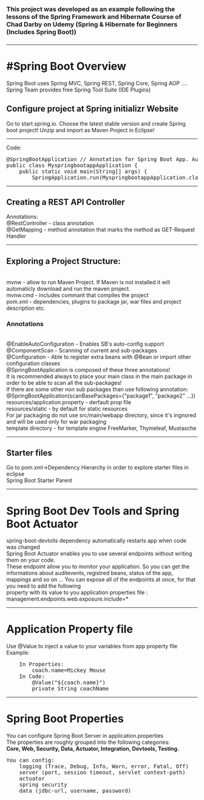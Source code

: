 <h3>This project was developed as an example following the lessons of the Spring Framework and Hibernate Course of Chad Darby on Udemy (Spring & Hibernate for Beginners (Includes Spring Boot))<h3> <hr>

<h1>#Spring Boot Overview</h1>
Spring Boot uses Spring MVC, Spring REST, Spring Core, Spring AOP ....
Spring Team provides free Spring Tool Suite (IDE Plugins)
<h2>Configure project at Spring initializr Website</h2> 
  Go to start.spring.io. Choose the latest stable version and create Spring boot project! Unzip and import as Maven Project in Eclipse! 
<hr>
Code: <br>
<pre>
@SpringBootApplication // Annotation for Spring Boot App. Auto config
public class MyspringbootappApplication {
	public static void main(String[] args) {
		SpringApplication.run(MyspringbootappApplication.class, args); // run the app
</pre>
<hr>
<h2>Creating a REST API Controller</h2>
Annotations:<br>
@RestController - class annotation<br>
@GetMapping - method annotation that marks the method as GET-Request Handler
<hr>
<h2>Exploring a Project Structure:</h2><br>
mvnw - allow to run Maven Project. If Maven is not installed it will automaticly download and run the maven project.<br>
mvnw.cmd - includes commant that compiles the project<br>
pom.xml - dependencies, plugins to package jar, war files and project description etc.<br>
<h3>Annotations</h3><br>
@EnableAutoConfiguration - Enables SB's auto-config support<br>
@ComponentScan - Scanning of current and sub-packages<br>
@Configuration - Able to register extra beans with @Bean or import other configuration classes <br>
@SpringBootApplication is composed of these three annotations!<br>
It is recommended always to place your main class in the main package in order to be able to scan all the sub-packages!<br>
If there are some other non sub packages than use following annotation:<br>
@SpringBootApplication(scanBasePackages={"package1", "package2" ...})<br>
resources/application.property - derfault prop file<br>
resources/static - by default for static resources<br>
For jar packaging do not use src/main/webapp directory, since it's ingnored and will be used only for war packaging <br>
template directory - for template engine FreeMarker, Thymeleaf, Mustasche<hr>
<h2>Starter files</h2>
Go to pom.xml->Dependency Hierarchy in order to explore starter files in eclipse<br>  
Spring Boot Starter Parent<hr>
<h1>Spring Boot Dev Tools and Spring Boot Actuator</h1>
spring-boot-devtolls dependency automatically restarts app when code was changed<br>
Spring Boot Actuator enables you to use several endpoints without writing them on your code. <br>
These endpoint allow you to monitor your application. So you can get the informations about auditevents, registred beans, status of the app, mappings and so on ...
You can expose all of the endpoints at once, for that you need to add the following<br> property with its value to you application properties file :<br>
management.endpoints.web.exposure.include=* <hr>
<h1>Application Property file</h1>
Use @Value to inject a value to your variables from app property file<br>
Example:<br>
<pre>
	In Properties:  
		coach.name=Mickey Mouse
	In Code: 
		@Value("${coach.name}")
		private String coachName
</pre>
<hr>
<h1>Spring Boot Properties</h1>
You can configure Spring Boot Server in application.properties<br>
The properties are roughly grouped into the following categories:<br>
	<b>Core, Web, Security, Data, Actuator, Integration, Devtools, Testing.</b><br>
<pre>
You can config:
 	logging (Trace, Debug, Info, Warn, error, Fatal, Off)
	server (port, session timeout, servlet context-path)
	actuator
	spring security
	data (jdbc-url, username, password)
</pre>

